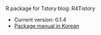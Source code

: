 R package for Tstory blog: R4Tistory

  * Current version: 0.1.4
  * [Package manual in Korean](http://www.issactoast.com/84)
